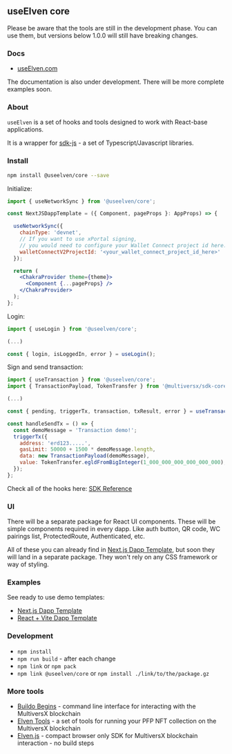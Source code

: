 ## useElven core

Please be aware that the tools are still in the development phase. You can use them, but versions below 1.0.0 will still have breaking changes.

### Docs

- [useElven.com](https://www.useElven.com)

The documentation is also under development. There will be more complete examples soon.

### About

`useElven` is a set of hooks and tools designed to work with React-base applications.

It is a wrapper for [sdk-js](https://docs.multiversx.com/sdk-and-tools/sdk-js/) - a set of Typescript/Javascript libraries.

### Install

```bash
npm install @useelven/core --save
```

Initialize:

```jsx
import { useNetworkSync } from '@useelven/core';

const NextJSDappTemplate = ({ Component, pageProps }: AppProps) => {

  useNetworkSync({
    chainType: 'devnet',
    // If you want to use xPortal signing, 
    // you would need to configure your Wallet Connect project id here: https://cloud.walletconnect.com
    walletConnectV2ProjectId: '<your_wallet_connect_project_id_here>'
  });

  return (
    <ChakraProvider theme={theme}>
      <Component {...pageProps} />
    </ChakraProvider>
  );
};
```

Login:

```jsx
import { useLogin } from '@useelven/core';

(...)

const { login, isLoggedIn, error } = useLogin();
```

Sign and send transaction:

```jsx
import { useTransaction } from '@useelven/core';
import { TransactionPayload, TokenTransfer } from '@multiversx/sdk-core';

(...)

const { pending, triggerTx, transaction, txResult, error } = useTransaction();

const handleSendTx = () => {
  const demoMessage = 'Transaction demo!';
  triggerTx({
    address: 'erd123.....',
    gasLimit: 50000 + 1500 * demoMessage.length,
    data: new TransactionPayload(demoMessage),
    value: TokenTransfer.egldFromBigInteger(1_000_000_000_000_000_000),
  });
};
```

Check all of the hooks here: [SDK Reference](https://www.useElven.com/docs/sdk-reference.html)

### UI

There will be a separate package for React UI components. These will be simple components required in every dapp. Like auth button, QR code, WC pairings list, ProtectedRoute, Authenticated, etc.

All of these you can already find in [Next.js Dapp Template](https://github.com/xdevguild/nextjs-dapp-template), but soon they will land in a separate package. They won't rely on any CSS framework or way of styling.

### Examples

See ready to use demo templates: 

- [Next.js Dapp Template](https://github.com/xdevguild/nextjs-dapp-template)
- [React + Vite Dapp Template](https://useElven-react-vite-demo.netlify.app)

### Development

- `npm install`
- `npm run build` - after each change
- `npm link` or `npm pack`
- `npm link @useelven/core` or `npm install ./link/to/the/package.gz`

### More tools
- [Buildo Begins](https://github.com/xdevguild/buildo-begins) - command line interface for interacting with the MultiversX blockchain
- [Elven Tools](https://www.elven.tools) - a set of tools for running your PFP NFT collection on the MultiversX blockchain
- [Elven.js](https://www.elvenjs.com) - compact browser only SDK for MultiversX blockchain interaction - no build steps 
